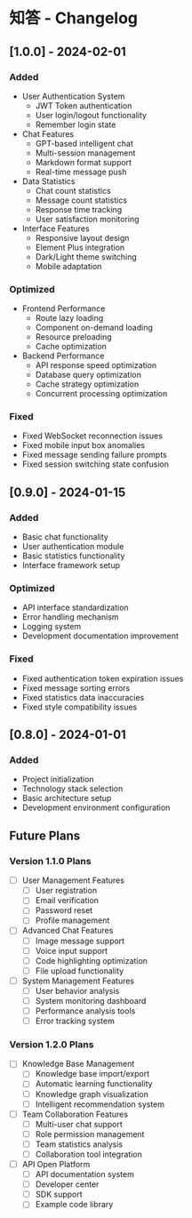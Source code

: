 # 知答 - Changelog

## [1.0.0] - 2024-02-01
### Added
- User Authentication System
  - JWT Token authentication
  - User login/logout functionality
  - Remember login state
- Chat Features
  - GPT-based intelligent chat
  - Multi-session management
  - Markdown format support
  - Real-time message push
- Data Statistics
  - Chat count statistics
  - Message count statistics
  - Response time tracking
  - User satisfaction monitoring
- Interface Features
  - Responsive layout design
  - Element Plus integration
  - Dark/Light theme switching
  - Mobile adaptation

### Optimized
- Frontend Performance
  - Route lazy loading
  - Component on-demand loading
  - Resource preloading
  - Cache optimization
- Backend Performance
  - API response speed optimization
  - Database query optimization
  - Cache strategy optimization
  - Concurrent processing optimization

### Fixed
- Fixed WebSocket reconnection issues
- Fixed mobile input box anomalies
- Fixed message sending failure prompts
- Fixed session switching state confusion

## [0.9.0] - 2024-01-15
### Added
- Basic chat functionality
- User authentication module
- Basic statistics functionality
- Interface framework setup
### Optimized
- API interface standardization
- Error handling mechanism
- Logging system
- Development documentation improvement
### Fixed
- Fixed authentication token expiration issues
- Fixed message sorting errors
- Fixed statistics data inaccuracies
- Fixed style compatibility issues

## [0.8.0] - 2024-01-01
### Added
- Project initialization
- Technology stack selection
- Basic architecture setup
- Development environment configuration

## Future Plans

### Version 1.1.0 Plans
- [ ] User Management Features
  - [ ] User registration
  - [ ] Email verification
  - [ ] Password reset
  - [ ] Profile management

- [ ] Advanced Chat Features
  - [ ] Image message support
  - [ ] Voice input support
  - [ ] Code highlighting optimization
  - [ ] File upload functionality

- [ ] System Management Features
  - [ ] User behavior analysis
  - [ ] System monitoring dashboard
  - [ ] Performance analysis tools
  - [ ] Error tracking system

### Version 1.2.0 Plans
- [ ] Knowledge Base Management
  - [ ] Knowledge base import/export
  - [ ] Automatic learning functionality
  - [ ] Knowledge graph visualization
  - [ ] Intelligent recommendation system

- [ ] Team Collaboration Features
  - [ ] Multi-user chat support
  - [ ] Role permission management
  - [ ] Team statistics analysis
  - [ ] Collaboration tool integration

- [ ] API Open Platform
  - [ ] API documentation system
  - [ ] Developer center
  - [ ] SDK support
  - [ ] Example code library